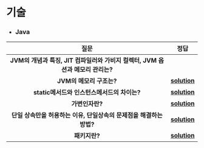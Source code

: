 # 기술 
- ### Java
| 질문 | 정답 |   
| :--: | :--: |   
|__JVM의 개념과 특징, JIT 컴파일러와 가비지 컬렉터, JVM 옵션과 메모리 관리는?__  ||
|__JVM의 메모리 구조는?__  |__[solution](https://github.com/jhmin-kk99/Coding-Interview/blob/main/solution/sol_1.txt)__  |
|__static메서드와 인스턴스메서드의 차이는?__  |__[solution](https://github.com/jhmin-kk99/Coding-Interview/blob/main/solution/so1_2.txt)__  |
|__가변인자란?__  |__[solution](https://github.com/jhmin-kk99/Coding-Interview/blob/main/solution/sol_3.txt)__  |   
|__단일 상속만을 허용하는 이유, 단일상속의 문제점을 해결하는 방법?__  |__[solution](https://github.com/jhmin-kk99/Coding-Interview/blob/main/solution/sol_4.txt)__  |   
|__패키지란?__  |__[solution](https://github.com/jhmin-kk99/Coding-Interview/blob/main/solution/sol_5.txt)__  |   
